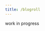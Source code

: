 ```yaml
---
title: /blogroll
---
```


<article class=„yellow“ style=„text-align: center;“>
  work in progress
</article>